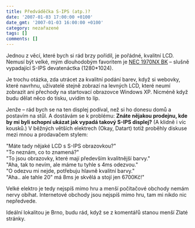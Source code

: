 ```yaml
---
title: Předváděčka S-IPS (atp.)?
date: '2007-01-03 17:00:00 +0100'
date_gmt: '2007-01-03 16:00:00 +0100'
category: nezařazené
tags: []
comments: []
---
```

<p>Jednou z věcí, které bych si rád brzy pořídil, je pořádné, kvalitní LCD. Nemusí být velké, mým dlouhodobým favoritem je <a href="https://lcd.itek.cz/k_160-LCD-monitory-19/p_471111-19-NEC-1970NX">NEC 1970NX BK</a> &ndash; slušně vypadající S-IPS devatenáctka (1280*1024).</p>
<p>Je trochu otázka, zda utrácet za kvalitní podání barev, když si webovky, které navrhnu, uživatelé stejně zobrazí na levných LCD, které neumí zobrazit ani přechody na startovací obrazovce Windows XP. Nicméně když budu dělat něco do tisku, uvidím to líp.</p>
<p>Jenže &ndash; rád bych se na ten displej podíval, než si ho donesu domů a postavím na stůl. A dostávám se k problému: <strong>Znáte nějakou prodejnu, kde by mi byli schopní ukázat jak vypadá takový S-IPS displej?</strong> (A klidně i víc kousků.) V běžných větších elektrech (Okay, Datart) totiž proběhly diskuse mezi mnou a prodavačem stylem:</p>
<p class="odsazeny"> "Máte tady nějaké LCD s S-IPS obrazovkou?" <br>"To neznám, co to znamená?"<br>
"To jsou obrazovky, které mají především kvalitnější barvy." <br>"Aha, tak to nevím, ale máme tu tyhle s 4ms odezvou."<br>
"O odezvu mi nejde, potřebuju hlavně kvalitní barvy."<br>
"Aha.. ale tahle 20" má 8ms je skvělá a stojí jen 6700Kč!"</p>
<p>Velké elektro je tedy nejspíš mimo hru a menší počítačové obchody nemám nervy obíhat. Internetové obchody jsou nejspíš mimo hru, tam mi nikdo nic nepředvede.</p>
<p>Ideální lokalitou je Brno, budu rád, když se z komentářů stanou menší Zlaté stránky.</p>
